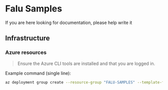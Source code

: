 # Falu Samples

If you are here looking for documentation, please help write it

## Infrastructure

### Azure resources

> Ensure the Azure CLI tools are installed and that you are logged in.

Example command (single line):

```bash
az deployment group create --resource-group "FALU-SAMPLES" --template-file "deploy/main.bicep" --subscription "FALU SAMPLES" --confirm-with-what-if
```
